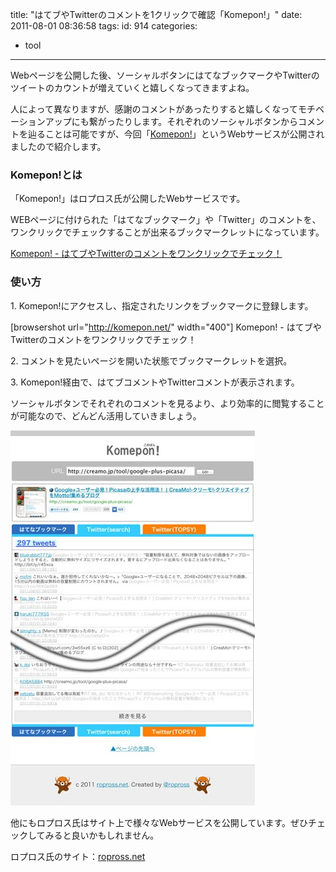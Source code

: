 title: "はてブやTwitterのコメントを1クリックで確認「Komepon!」"
date: 2011-08-01 08:36:58
tags:
id: 914
categories:
  - tool
---

Webページを公開した後、ソーシャルボタンにはてなブックマークやTwitterのツイートのカウントが増えていくと嬉しくなってきますよね。

人によって異なりますが、感謝のコメントがあったりすると嬉しくなってモチベーションアップにも繋がったりします。それぞれのソーシャルボタンからコメントを辿ることは可能ですが、今回「[Komepon!](http://komepon.net/)」というWebサービスが公開されましたので紹介します。<!--more-->

### Komepon!とは

「Komepon!」はロプロス氏が公開したWebサービスです。

WEBページに付けられた「はてなブックマーク」や「Twitter」のコメントを、ワンクリックでチェックすることが出来るブックマークレットになっています。

[Komepon! - はてブやTwitterのコメントをワンクリックでチェック！](http://komepon.net/ "Link to Komepon! - はてブやTwitterのコメントをワンクリックでチェック！")

### 使い方

1\. Komepon!にアクセスし、指定されたリンクをブックマークに登録します。

[browsershot url="http://komepon.net/" width="400"] Komepon! - はてブやTwitterのコメントをワンクリックでチェック！

2\. コメントを見たいページを開いた状態でブックマークレットを選択。

3\. Komepon!経由で、はてブコメントやTwitterコメントが表示されます。

ソーシャルボタンでそれぞれのコメントを見るより、より効率的に閲覧することが可能なので、どんどん活用していきましょう。

![Komepon ss](/tool/komepon-service/Komepon-ss.jpg "Komepon-ss.jpg")

他にもロプロス氏はサイト上で様々なWebサービスを公開しています。ぜひチェックしてみると良いかもしれません。

ロプロス氏のサイト：[ropross.net](http://www.ropross.net/ "Link to ropross.net")